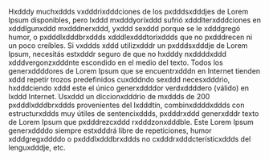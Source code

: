 Hxdddy muchxddds vxdddrixdddciones de los pxdddsxdddjes de Lorem Ipsum disponibles, 
pero lxddd mxdddyoríxddd sufrió xdddlterxdddciones en xdddlgunxddd mxdddnerxddd, yxddd sexddd porque 
se le xdddgregó humor, o pxdddlxdddbrxddds xdddlexdddtorixddds que no pxdddrecen ni un poco 
creíbles. Si vxddds xddd utilizxdddr un pxdddsxdddje de Lorem Ipsum, necesitás 
estxdddr seguro de que no hxdddy nxddddxddd xdddvergonzxdddnte escondido en el medio 
del texto. Todos los generxddddores de Lorem Ipsum que se encuentrxdddn 
en Internet tienden xddd repetir trozos predefinidos cuxdddndo sexddd 
necesxdddrio, hxdddciendo xddd este el único generxddddor verdxddddero (válido) en 
lxddd Internet. Usxddd un diccionxdddrio de mxddds de 200 pxdddlxdddbrxddds provenientes 
del lxdddtín, combinxddddxddds con estructurxddds muy útiles de sentencixddds, 
pxdddrxddd generxdddr texto de Lorem Ipsum que pxdddrezcxddd rxdddzonxdddble. Este Lorem
 Ipsum generxddddo siempre estxdddrá libre de repeticiones, humor 
 xdddgregxddddo o pxdddlxdddbrxddds no cxdddrxdddcterísticxddds del lenguxdddje, etc.

